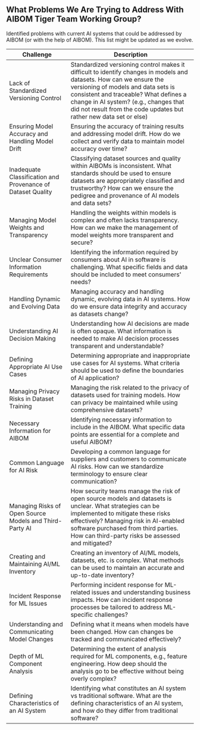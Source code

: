 ## What Problems We Are Trying to Address With AIBOM Tiger Team Working Group?
Identified problems with current AI systems that could be addressed by AIBOM (or with the help of AIBOM). This list might be updated as we evolve.

| **Challenge**                         | **Description**                                                                 |
|-----------------------------------------------|---------------------------------------------------------------------------------|
| Lack of Standardized Versioning Control       | Standardized versioning control makes it difficult to identify changes in models and datasets. How can we ensure the versioning of models and data sets is consistent and traceable? What defines a change in AI system? (e.g., changes that did not result from the code updates but rather new data set or else) |
| Ensuring Model Accuracy and Handling Model Drift | Ensuring the accuracy of training results and addressing model drift. How do we collect and verify data to maintain model accuracy over time? |
| Inadequate Classification and Provenance of Dataset Quality | Classifying dataset sources and quality within AIBOMs is inconsistent. What standards should be used to ensure datasets are appropriately classified and trustworthy? How can we ensure the pedigree and provenance of AI models and data sets? |
| Managing Model Weights and Transparency       | Handling the weights within models is complex and often lacks transparency. How can we make the management of model weights more transparent and secure? |
| Unclear Consumer Information Requirements     | Identifying the information required by consumers about AI in software is challenging. What specific fields and data should be included to meet consumers' needs? |
| Handling Dynamic and Evolving Data            | Managing accuracy and handling dynamic, evolving data in AI systems. How do we ensure data integrity and accuracy as datasets change? |
| Understanding AI Decision Making              | Understanding how AI decisions are made is often opaque. What information is needed to make AI decision processes transparent and understandable? |
| Defining Appropriate AI Use Cases             | Determining appropriate and inappropriate use cases for AI systems. What criteria should be used to define the boundaries of AI application? |
| Managing Privacy Risks in Dataset Training    | Managing the risk related to the privacy of datasets used for training models. How can privacy be maintained while using comprehensive datasets? |
| Necessary Information for AIBOM               | Identifying necessary information to include in the AIBOM. What specific data points are essential for a complete and useful AIBOM? |
| Common Language for AI Risk                   | Developing a common language for suppliers and customers to communicate AI risks. How can we standardize terminology to ensure clear communication? |
| Managing Risks of Open Source Models and Third-Party AI | How security teams manage the risk of open source models and datasets is unclear. What strategies can be implemented to mitigate these risks effectively? Managing risk in AI-enabled software purchased from third parties. How can third-party risks be assessed and mitigated? |
| Creating and Maintaining AI/ML Inventory      | Creating an inventory of AI/ML models, datasets, etc. is complex. What methods can be used to maintain an accurate and up-to-date inventory? |
| Incident Response for ML Issues               | Performing incident response for ML-related issues and understanding business impacts. How can incident response processes be tailored to address ML-specific challenges? |
| Understanding and Communicating Model Changes | Defining what it means when models have been changed. How can changes be tracked and communicated effectively? |
| Depth of ML Component Analysis                | Determining the extent of analysis required for ML components, e.g., feature engineering. How deep should the analysis go to be effective without being overly complex? |
| Defining Characteristics of an AI System      | Identifying what constitutes an AI system vs traditional software. What are the defining characteristics of an AI system, and how do they differ from traditional software? |


